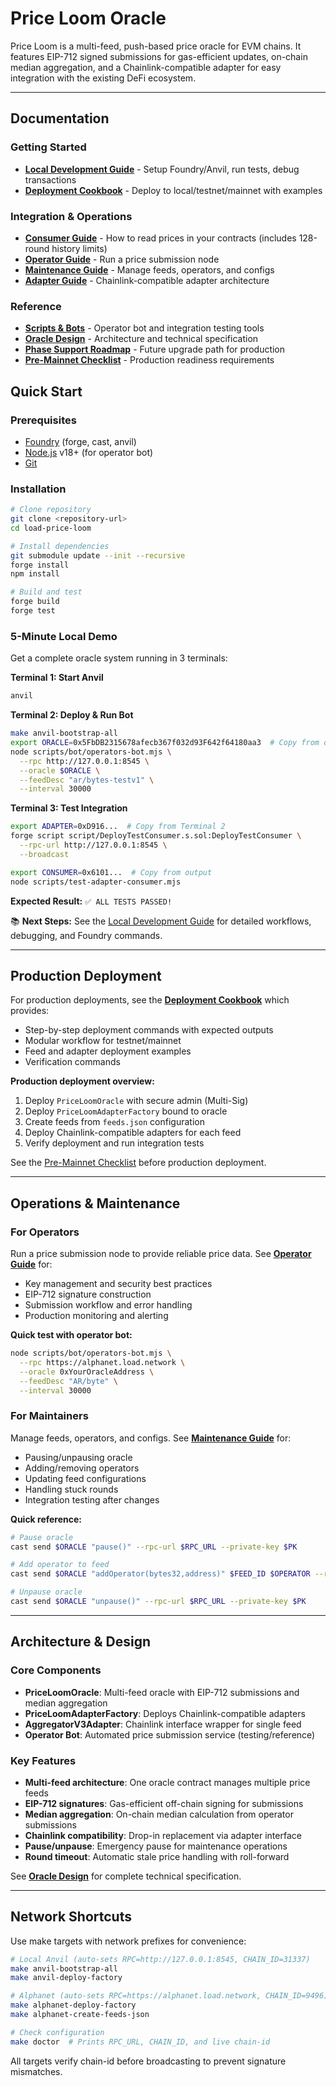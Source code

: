# Price Loom Oracle

Price Loom is a multi-feed, push-based price oracle for EVM chains. It features EIP-712 signed submissions for gas-efficient updates, on-chain median aggregation, and a Chainlink-compatible adapter for easy integration with the existing DeFi ecosystem.

---

## Documentation

### Getting Started
- **[Local Development Guide](./docs/local-development-guide.md)** - Setup Foundry/Anvil, run tests, debug transactions
- **[Deployment Cookbook](./docs/deployment-cookbook.md)** - Deploy to local/testnet/mainnet with examples

### Integration & Operations
- **[Consumer Guide](./docs/consumer-guide.md)** - How to read prices in your contracts (includes 128-round history limits)
- **[Operator Guide](./docs/operator-guide.md)** - Run a price submission node
- **[Maintenance Guide](./docs/maintenance-guide.md)** - Manage feeds, operators, and configs
- **[Adapter Guide](./docs/adapter-guide.md)** - Chainlink-compatible adapter architecture

### Reference
- **[Scripts & Bots](./scripts/README.md)** - Operator bot and integration testing tools
- **[Oracle Design](./docs/oracle-design-v0.md)** - Architecture and technical specification
- **[Phase Support Roadmap](./docs/phase-support-roadmap.md)** - Future upgrade path for production
- **[Pre-Mainnet Checklist](./docs/pre-mainnet-checklist.md)** - Production readiness requirements

## Quick Start

### Prerequisites
- [Foundry](https://getfoundry.sh/) (forge, cast, anvil)
- [Node.js](https://nodejs.org/) v18+ (for operator bot)
- [Git](https://git-scm.com/)

### Installation

```bash
# Clone repository
git clone <repository-url>
cd load-price-loom

# Install dependencies
git submodule update --init --recursive
forge install
npm install

# Build and test
forge build
forge test
```

### 5-Minute Local Demo

Get a complete oracle system running in 3 terminals:

**Terminal 1: Start Anvil**
```bash
anvil
```

**Terminal 2: Deploy & Run Bot**
```bash
make anvil-bootstrap-all
export ORACLE=0x5FbDB2315678afecb367f032d93F642f64180aa3  # Copy from output
node scripts/bot/operators-bot.mjs \
  --rpc http://127.0.0.1:8545 \
  --oracle $ORACLE \
  --feedDesc "ar/bytes-testv1" \
  --interval 30000
```

**Terminal 3: Test Integration**
```bash
export ADAPTER=0xD916...  # Copy from Terminal 2
forge script script/DeployTestConsumer.s.sol:DeployTestConsumer \
  --rpc-url http://127.0.0.1:8545 \
  --broadcast

export CONSUMER=0x6101...  # Copy from output
node scripts/test-adapter-consumer.mjs
```

**Expected Result:** `✅ ALL TESTS PASSED!`

📚 **Next Steps:** See the [Local Development Guide](./docs/local-development-guide.md) for detailed workflows, debugging, and Foundry commands.

---

## Production Deployment

For production deployments, see the **[Deployment Cookbook](./docs/deployment-cookbook.md)** which provides:
- Step-by-step deployment commands with expected outputs
- Modular workflow for testnet/mainnet
- Feed and adapter deployment examples
- Verification commands

**Production deployment overview:**
1. Deploy `PriceLoomOracle` with secure admin (Multi-Sig)
2. Deploy `PriceLoomAdapterFactory` bound to oracle
3. Create feeds from `feeds.json` configuration
4. Deploy Chainlink-compatible adapters for each feed
5. Verify deployment and run integration tests

See the [Pre-Mainnet Checklist](./docs/pre-mainnet-checklist.md) before production deployment.

---

## Operations & Maintenance

### For Operators

Run a price submission node to provide reliable price data. See **[Operator Guide](./docs/operator-guide.md)** for:
- Key management and security best practices
- EIP-712 signature construction
- Submission workflow and error handling
- Production monitoring and alerting

**Quick test with operator bot:**
```bash
node scripts/bot/operators-bot.mjs \
  --rpc https://alphanet.load.network \
  --oracle 0xYourOracleAddress \
  --feedDesc "AR/byte" \
  --interval 30000
```

### For Maintainers

Manage feeds, operators, and configs. See **[Maintenance Guide](./docs/maintenance-guide.md)** for:
- Pausing/unpausing oracle
- Adding/removing operators
- Updating feed configurations
- Handling stuck rounds
- Integration testing after changes

**Quick reference:**
```bash
# Pause oracle
cast send $ORACLE "pause()" --rpc-url $RPC_URL --private-key $PK

# Add operator to feed
cast send $ORACLE "addOperator(bytes32,address)" $FEED_ID $OPERATOR --rpc-url $RPC_URL --private-key $PK

# Unpause oracle
cast send $ORACLE "unpause()" --rpc-url $RPC_URL --private-key $PK
```

---

## Architecture & Design

### Core Components

- **PriceLoomOracle**: Multi-feed oracle with EIP-712 submissions and median aggregation
- **PriceLoomAdapterFactory**: Deploys Chainlink-compatible adapters
- **AggregatorV3Adapter**: Chainlink interface wrapper for single feed
- **Operator Bot**: Automated price submission service (testing/reference)

### Key Features

- **Multi-feed architecture**: One oracle contract manages multiple price feeds
- **EIP-712 signatures**: Gas-efficient off-chain signing for submissions
- **Median aggregation**: On-chain median calculation from operator submissions
- **Chainlink compatibility**: Drop-in replacement via adapter interface
- **Pause/unpause**: Emergency pause for maintenance operations
- **Round timeout**: Automatic stale price handling with roll-forward

See **[Oracle Design](./docs/oracle-design-v0.md)** for complete technical specification.

---

## Network Shortcuts

Use make targets with network prefixes for convenience:

```bash
# Local Anvil (auto-sets RPC=http://127.0.0.1:8545, CHAIN_ID=31337)
make anvil-bootstrap-all
make anvil-deploy-factory

# Alphanet (auto-sets RPC=https://alphanet.load.network, CHAIN_ID=9496)
make alphanet-deploy-factory
make alphanet-create-feeds-json

# Check configuration
make doctor  # Prints RPC_URL, CHAIN_ID, and live chain-id
```

All targets verify chain-id before broadcasting to prevent signature mismatches.
